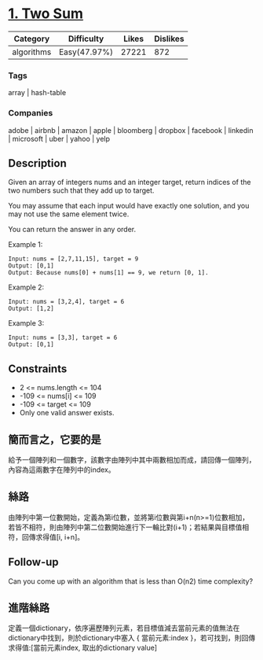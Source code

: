 # [1. Two Sum](https://leetcode.com/problems/two-sum)

|Category  |Difficulty  |Likes   |Dislikes  |
|----------|------------|--------|----------|
|algorithms|Easy(47.97%)|27221   |872       |

### Tags
array | hash-table
	 		
### Companies
adobe | airbnb | amazon | apple | bloomberg | dropbox | facebook | linkedin | microsoft | uber | yahoo | yelp

## Description

Given an array of integers nums and an integer target, return indices of the two numbers such that they add up to target.

You may assume that each input would have exactly one solution, and you may not use the same element twice.

You can return the answer in any order.


Example 1:

```
Input: nums = [2,7,11,15], target = 9
Output: [0,1]
Output: Because nums[0] + nums[1] == 9, we return [0, 1].
```

Example 2:
```
Input: nums = [3,2,4], target = 6
Output: [1,2]
```

Example 3:
```
Input: nums = [3,3], target = 6
Output: [0,1]
```

## Constraints

- 2 <= nums.length <= 104
- -109 <= nums[i] <= 109
- -109 <= target <= 109
- Only one valid answer exists.


## 簡而言之，它要的是

給予一個陣列和一個數字，該數字由陣列中其中兩數相加而成，請回傳一個陣列，內容為這兩數字在陣列中的index。

## 絲路

由陣列中第一位數開始，定義為第i位數，並將第i位數與第i+n(n>=1)位數相加，若皆不相符，則由陣列中第二位數開始進行下一輪比對(i+1)；若結果與目標值相符，回傳求得值[i, i+n]。



## Follow-up

Can you come up with an algorithm that is less than O(n2) time complexity?

## 進階絲路

定義一個dictionary，依序遍歷陣列元素，若目標值減去當前元素的值無法在dictionary中找到，則於dictionary中塞入 { 當前元素:index }，若可找到，則回傳求得值:[當前元素index, 取出的dictionary value]


